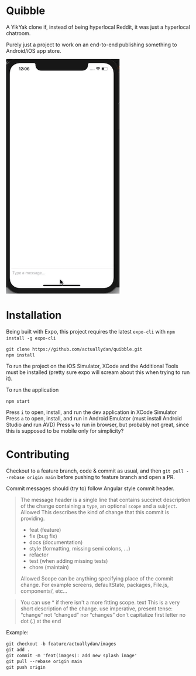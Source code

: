 # Quibble

A YikYak clone if, instead of being hyperlocal Reddit, it was just a hyperlocal chatroom.

Purely just a project to work on an end-to-end publishing something to Android/iOS app store.

![Demo](./assets-for-readme/quibble-alpha.gif)

# Installation

Being built with Expo, this project requires the latest `expo-cli` with `npm install -g expo-cli`

```
git clone https://github.com/actuallydan/quibble.git
npm install
```

To run the project on the iOS Simulator, XCode and the Additional Tools must be installed (pretty sure expo will scream about this when trying to run it).

To run the application

```
npm start
```

Press `i` to open, install, and run the dev application in XCode Simulator
Press `a` to open, install, and run in Android Emulator (must install Android Studio and run AVD)
Press `w` to run in browser, but probably not great, since this is supposed to be mobile only for simplicity?

# Contributing

Checkout to a feature branch, code & commit as usual, and then `git pull --rebase origin main` before pushing to feature branch and open a PR.

Commit messages should (try to) follow Angular style commit header.

> The message header is a single line that contains succinct description of the change containing a `type`, an optional `scope` and a `subject`.
> Allowed <type>
> This describes the kind of change that this commit is providing.
>
> - feat (feature)
> - fix (bug fix)
> - docs (documentation)
> - style (formatting, missing semi colons, …)
> - refactor
> - test (when adding missing tests)
> - chore (maintain)
>
> Allowed <scope>
> Scope can be anything specifying place of the commit change. For example screens, defaultState, packages, File.js, components/, etc...

> You can use \* if there isn't a more fitting scope.
> <subject> text
> This is a very short description of the change.
> use imperative, present tense: “change” not “changed” nor “changes”
> don't capitalize first letter
> no dot (.) at the end

Example:

```
git checkout -b feature/actuallydan/images
git add .
git commit -m 'feat(images): add new splash image'
git pull --rebase origin main
git push origin
```
